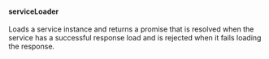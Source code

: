 #### serviceLoader
Loads a service instance and returns a promise that is resolved when the service has a successful response load and is rejected when it fails loading the response.
